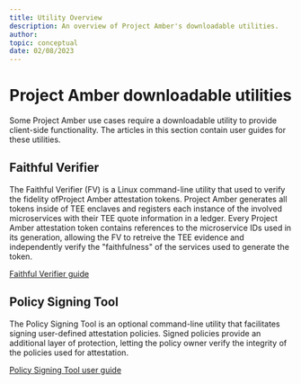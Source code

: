 ```yaml
---
title: Utility Overview
description: An overview of Project Amber's downloadable utilities.
author:
topic: conceptual
date: 02/08/2023
---
```


# Project Amber downloadable utilities

Some Project Amber use cases require a downloadable utility to provide client-side functionality.  The articles in this section contain user guides for these utilities.

## Faithful Verifier

The Faithful Verifier (FV) is a Linux command-line utility that used to verify the fidelity ofProject Amber attestation tokens. Project Amber generates all tokens inside of TEE enclaves and registers each instance of the involved microservices with their TEE quote information in a ledger.  Every Project Amber attestation token contains references to the microservice IDs used in its generation, allowing the FV to retreive the TEE evidence and independently verify the "faithfulness" of the services used to generate the token.

[Faithful Verifier guide](utility-faithful-verifier.md)

## Policy Signing Tool

The Policy Signing Tool is an optional command-line utility that facilitates signing user-defined attestation policies.  Signed policies provide an additional layer of protection, letting the policy owner verify the integrity of the policies used for attestation.

[Policy Signing Tool user guide](utility-policy-signing.md)